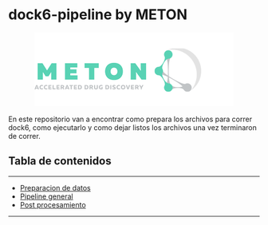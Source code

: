 # dock6-pipeline by METON
<p align="center"> 
</p>
<p align="center">
    <img src="img/meton_logo.png" alt="Logo de mi proyecto" />
</p>

En este repositorio van a encontrar como prepara los archivos para correr dock6, como ejecutarlo y como dejar listos los archivos una vez terminaron de correr.
## Tabla de contenidos
---


- [Preparacion de datos](docs/1_Receptor_and_ligand_prep.md)
- [Pipeline general](docs/2_Main_pipeline_DOCK6.md)
- [Post procesamiento](docs/3_Post_Procesamiento.md)


---

